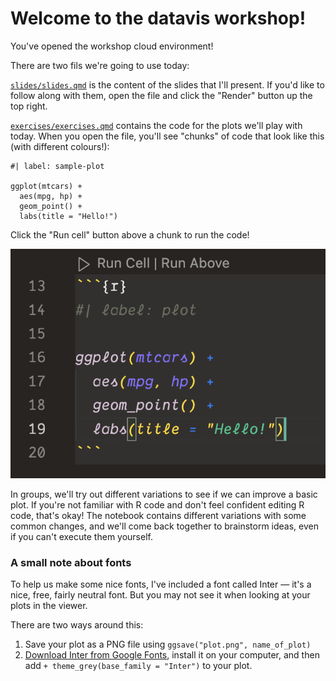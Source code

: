 # Welcome to the datavis workshop!

You've opened the workshop cloud environment!

There are two fils we're going to use today:

[`slides/slides.qmd`](/slides/slides.qmd) is the content of the slides that I'll present. If you'd like to follow along with them, open the file and click the "Render" button up the top right.

[`exercises/exercises.qmd`](/exercises/exercises.qmd) contains the code for the plots we'll play with today. When you open the file, you'll see "chunks" of code that look like this (with different colours!):

```{r}
#| label: sample-plot

ggplot(mtcars) + 
  aes(mpg, hp) +
  geom_point() +
  labs(title = "Hello!")
```

Click the "Run cell" button above a chunk to run the code!

![A picture of a chunk of code, with the words "Run cell" at the top.](/.devcontainer/chunk.png)

In groups, we'll try out different variations to see if we can improve a basic plot. If you're not familiar with R code and don't feel confident editing R code, that's okay! The notebook contains different variations with some common changes, and we'll come back together to brainstorm ideas, even if you can't execute them yourself.

### A small note about fonts

To help us make some nice fonts, I've included a font called Inter — it's a nice, free, fairly neutral font. But you may not see it when looking at your plots in the viewer.

There are two ways around this:

1. Save your plot as a PNG file using `ggsave("plot.png", name_of_plot)`
2. [Download Inter from Google Fonts](https://fonts.google.com/specimen/Inter), install it on your computer, and then add `+ theme_grey(base_family = "Inter")` to your plot.
